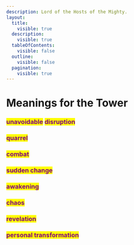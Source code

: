 ```yaml
---
description: Lord of the Hosts of the Mighty.
layout:
  title:
    visible: true
  description:
    visible: true
  tableOfContents:
    visible: false
  outline:
    visible: false
  pagination:
    visible: true
---
```


# Meanings for the Tower

### <mark style="color:purple;">unavoidable</mark> <mark style="color:purple;">disruption</mark>

### <mark style="color:purple;">quarrel</mark>&#x20;

### <mark style="color:purple;">combat</mark>&#x20;

### <mark style="color:purple;">sudden change</mark>&#x20;

### <mark style="color:purple;">awakening</mark>

### <mark style="color:purple;">chaos</mark>&#x20;

### <mark style="color:purple;">revelation</mark>&#x20;

### <mark style="color:purple;">personal transformation</mark>

